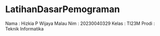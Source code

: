 # LatihanDasarPemograman
Nama : Hizkia P Wijaya Malau
Nim  : 20230040329
Kelas : TI23M
Prodi : Teknik Informatika
